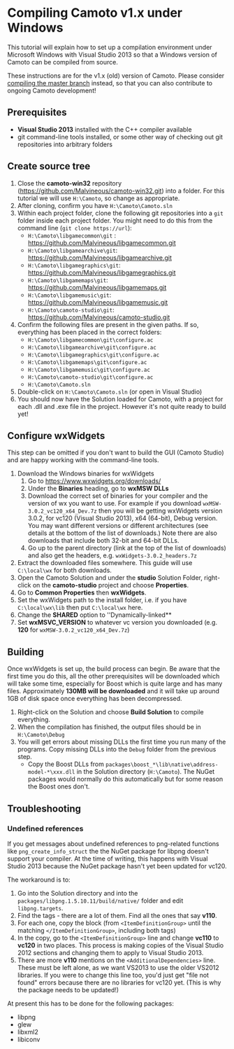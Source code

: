 <!--@
TITLE=Compiling Camoto v1.x under Windows
-->
# Compiling Camoto v1.x under Windows #

This tutorial will explain how to set up a compilation environment under
Microsoft Windows with Visual Studio 2013 so that a Windows version of Camoto
can be compiled from source.

These instructions are for the v1.x (old) version of Camoto.  Please consider
[compiling the master branch](../help-build-win32) instead, so that you can also
contribute to ongoing Camoto development!

## Prerequisites ##

* **Visual Studio 2013** installed with the C++ compiler available
* git command-line tools installed, or some other way of checking out git
  repositories into arbitrary folders

## Create source tree ##

1. Close the **camoto-win32** repository
   (https://github.com/Malvineous/camoto-win32.git) into a folder.  For this
   tutorial we will use `H:\Camoto`, so change as appropriate.
2. After cloning, confirm you have `H:\Camoto\Camoto.sln`
3. Within each project folder, clone the following git repositories into a `git`
   folder inside each project folder.  You might need to do this from the
   command line (`git clone https://url`):
   * `H:\Camoto\libgamecommon\git` : https://github.com/Malvineous/libgamecommon.git
   * `H:\Camoto\libgamearchive\git`: https://github.com/Malvineous/libgamearchive.git
   * `H:\Camoto\libgamegraphics\git`: https://github.com/Malvineous/libgamegraphics.git
   * `H:\Camoto\libgamemaps\git`: https://github.com/Malvineous/libgamemaps.git
   * `H:\Camoto\libgamemusic\git`: https://github.com/Malvineous/libgamemusic.git
   * `H:\Camoto\camoto-studio\git`: https://github.com/Malvineous/camoto-studio.git
4. Confirm the following files are present in the given paths.  If so,
   everything has been placed in the correct folders:
   * `H:\Camoto\libgamecommon\git\configure.ac`
   * `H:\Camoto\libgamearchive\git\configure.ac`
   * `H:\Camoto\libgamegraphics\git\configure.ac`
   * `H:\Camoto\libgamemaps\git\configure.ac`
   * `H:\Camoto\libgamemusic\git\configure.ac`
   * `H:\Camoto\camoto-studio\git\configure.ac`
   * `H:\Camoto\Camoto.sln`
5. Double-click on `H:\Camoto\Camoto.sln` (or open in Visual Studio)
6. You should now have the Solution loaded for Camoto, with a project for each
   .dll and .exe file in the project.  However it's not quite ready to build
   yet!

## Configure wxWidgets ##

This step can be omitted if you don't want to build the GUI (Camoto Studio) and
are happy working with the command-line tools.

1. Download the Windows binaries for wxWidgets
   1. Go to <https://www.wxwidgets.org/downloads/>
   2. Under the **Binaries** heading, go to **wxMSW DLLs**
   3. Download the correct set of binaries for your compiler and the version of
      wx you want to use.  For example if you download
      `wxMSW-3.0.2_vc120_x64_Dev.7z` then you will be getting wxWidgets version
      3.0.2, for vc120 (Visual Studio 2013), x64 (64-bit), Debug version.  You
      may want different versions or different architectures (see details at the
      bottom of the list of downloads.)  Note there are also downloads that
      include both 32-bit and 64-bit DLLs.
   4. Go up to the parent directory (link at the top of the list of downloads)
      and also get the headers, e.g. `wxWidgets-3.0.2_headers.7z`
2. Extract the downloaded files somewhere.  This guide will use `C:\local\wx`
   for both downloads.
3. Open the Camoto Solution and under the **studio** Solution Folder,
   right-click on the **camoto-studio** project and choose **Properties**.
4. Go to **Common Properties** then **wxWidgets**.
5. Set the wxWidgets path to the install folder, i.e. if you have
   `C:\local\wx\lib` then put `C:\local\wx` here.
6. Change the **SHARED** option to ''Dynamically-linked**
7. Set **wxMSVC_VERSION** to whatever vc version you downloaded (e.g. **120**
   for `wxMSW-3.0.2_vc120_x64_Dev.7z`)

## Building ##

Once wxWidgets is set up, the build process can begin.  Be aware that the first
time you do this, all the other prerequisites will be downloaded which will take
some time, especially for Boost which is quite large and has many files.
Approximately **130MB will be downloaded** and it will take up around 1GB of
disk space once everything has been decompressed.

1. Right-click on the Solution and choose **Build Solution** to compile
   everything.
2. When the compilation has finished, the output files should be in
   `H:\Camoto\Debug`
3. You will get errors about missing DLLs the first time you run many of the
   programs.  Copy missing DLLs into the `Debug` folder from the previous step.
   * Copy the Boost DLLs from
     `packages\boost_*\lib\native\address-model-*\xxx.dll` in the Solution
     directory (`H:\Camoto`).  The NuGet packages would normally do this
     automatically but for some reason the Boost ones don't.

## Troubleshooting ##

### Undefined references ###

If you get messages about undefined references to png-related functions like
`png_create_info_struct` the the NuGet package for libpng doesn't support your
compiler.  At the time of writing, this happens with Visual Studio 2013 because
the NuGet package hasn't yet been updated for vc120.

The workaround is to:

1. Go into the Solution directory and into the
   `packages/libpng.1.5.10.11/build/native/` folder and edit `libpng.targets`.
2. Find the <ItemDefinitionGroup> tags - there are a lot of them.  Find all the
   ones that say **v110**.
3. For each one, copy the block (from `<ItemDefinitionGroup>` until the matching
   `</ItemDefinitionGroup>`, including both tags)
4. In the copy, go to the `<ItemDefinitionGroup>` line and change **vc110** to
   **vc120** in two places.  This process is making copies of the Visual Studio
   2012 sections and changing them to apply to Visual Studio 2013.
5. There are more **v110** mentions on the `<AdditionalDependencies>` line.
   These must be left alone, as we want VS2013 to use the older VS2012
   libraries.  If you were to change this line too, you'd just get "file not
   found" errors because there are no libraries for vc120 yet.  (This is why the
   package needs to be updated!)

At present this has to be done for the following packages:

* libpng
* glew
* libxml2
* libiconv
